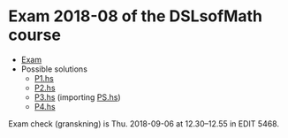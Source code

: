 # Exam 2018-08 of the DSLsofMath course

* [Exam](Exam_2018_08.pdf)
* Possible solutions
    * [P1.hs](P1.hs)
    * [P2.hs](P2.hs)
    * [P3.hs](P3.hs) (importing [PS.hs](PS.hs))
    * [P4.hs](P4.hs)

Exam check (granskning) is Thu. 2018-09-06 at 12.30–12.55 in EDIT 5468.
